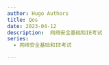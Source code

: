 ```yaml
---
author: Hugo Authors
title: Qos
date: 2023-04-12
description:  网络安全基础和IE考试
series: 
  - 网络安全基础和IE考试

---
```


<!--more-->
